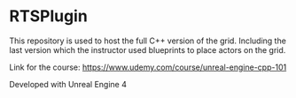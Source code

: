 # RTSPlugin

This repository is used to host the full C++ version of the grid. Including the last version which the instructor used blueprints to place actors on the grid.

Link for the course: https://www.udemy.com/course/unreal-engine-cpp-101

Developed with Unreal Engine 4
